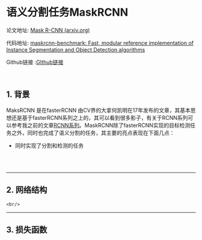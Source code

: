 # 语义分割任务MaskRCNN

论文地址: [Mask R-CNN (arxiv.org)](https://arxiv.org/abs/1703.06870)

代码地址: [maskrcnn-benchmark: Fast, modular reference implementation of Instance Segmentation and Object Detection algorithms ](https://github.com/facebookresearch/maskrcnn-benchmark)

Github链接 :[GIthub链接](https://github.com/Victor94-king/ComputerVersion)

<br/>

## 1. 背景

MaksRCNN 是在fasterRCNN 由CV界的大拿何凯明在17年发布的文章，其基本思想还是基于fasterRCNN系列之上的，其可以看到很多影子，有关于RCNN系列可以参考我之前的文章[RCNN系列](https://github.com/Victor94-king/ComputerVersion/blob/main/%E5%9B%BE%E5%83%8F%E8%A7%86%E8%A7%89%E6%84%9F%E7%9F%A5/%E7%9B%AE%E6%A0%87%E6%A3%80%E6%B5%8B%E4%BB%BB%E5%8A%A1/RCNN.md)。MaskRCNN除了fasterRCNN实现的目标检测任务之外，同时也完成了语义分割的任务，其主要的亮点表现在下面几点：

* 同时实现了分割和检测的任务

<br/>

<br/>

---

## 2. 网络结构

`<br/>`

---

## 3. 损失函数
